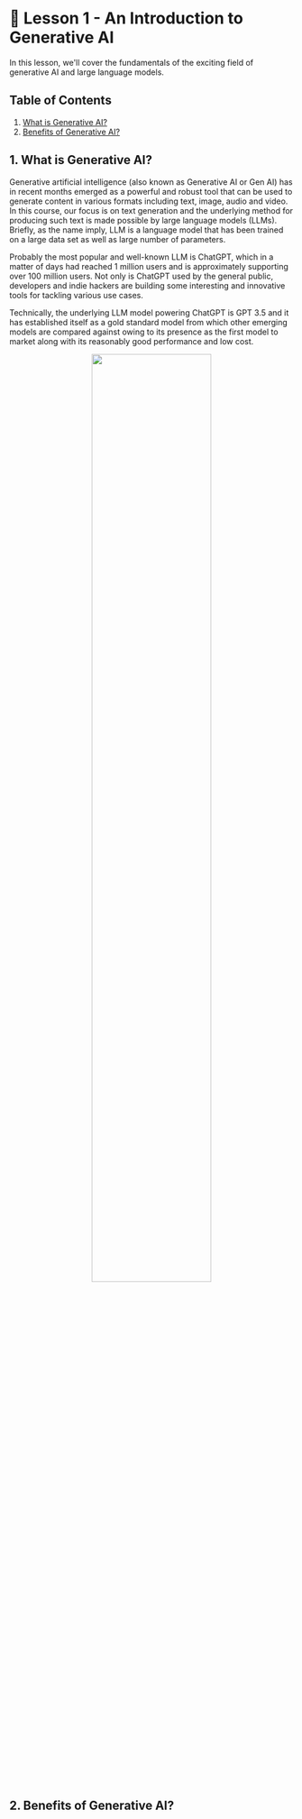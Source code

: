 # 📖 Lesson 1 - An Introduction to Generative AI

In this lesson, we'll cover the fundamentals of the exciting field of generative AI and large language models.

## Table of Contents
1. [What is Generative AI?](#1-what-is-generative-ai)
2. [Benefits of Generative AI?](#2-benefits-of-generative-ai)

## 1. What is Generative AI?

Generative artificial intelligence (also known as Generative AI or Gen AI) has in recent months emerged as a powerful and robust tool that can be used to generate content in various formats including text, image, audio and video. In this course, our focus is on text generation and the underlying method for producing such text is made possible by large language models (LLMs). Briefly, as the name imply, LLM is a language model that has been trained on a large data set as well as large number of parameters. 

Probably the most popular and well-known LLM is ChatGPT, which in a matter of days had reached 1 million users and is approximately supporting over 100 million users. Not only is ChatGPT used by the general public, developers and indie hackers are building some interesting and innovative tools for tackling various use cases.

Technically, the underlying LLM model powering ChatGPT is GPT 3.5 and it has established itself as a gold standard model from which other emerging models are compared against owing to its presence as the first model to market along with its reasonably good performance and low cost.

<p align="center">
   <img src="../img/lesson-1-gen-ai.png" width="65%">
</p>

## 2. Benefits of Generative AI?

